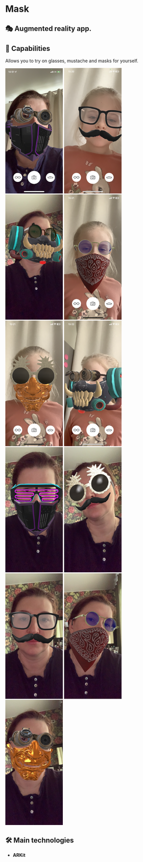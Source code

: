 # Mask

## 🎭 Augmented reality app. 

## 🚀 Capabilities
<p> Allows you to try on glasses, mustache and masks for yourself. </p>

<p>
 <img style="width: 180px;" src="https://github.com/NovikovaOlga/Mask/blob/main/screens/screen.PNG">
 <img style="width: 180px;" src="https://github.com/NovikovaOlga/Mask/blob/main/screens/screen1.PNG">
 <img style="width: 180px;" src="https://github.com/NovikovaOlga/Mask/blob/main/screens/screen7.JPG">  
 <img style="width: 180px;" src="https://github.com/NovikovaOlga/Mask/blob/main/screens/screen2.PNG">
 <img style="width: 180px;" src="https://github.com/NovikovaOlga/Mask/blob/main/screens/screen3.PNG">
 <img style="width: 180px;" src="https://github.com/NovikovaOlga/Mask/blob/main/screens/screen4.PNG">
 <img style="width: 180px;" src="https://github.com/NovikovaOlga/Mask/blob/main/screens/screen5.JPG">
 <img style="width: 180px;" src="https://github.com/NovikovaOlga/Mask/blob/main/screens/screen6.JPG">
 <img style="width: 180px;" src="https://github.com/NovikovaOlga/Mask/blob/main/screens/screen8.JPG">
 <img style="width: 180px;" src="https://github.com/NovikovaOlga/Mask/blob/main/screens/screen9.JPG">
 <img style="width: 180px;" src="https://github.com/NovikovaOlga/Mask/blob/main/screens/screen10.JPG">
    

 <p>

## 🛠️ Main technologies
 - **ARKit**


